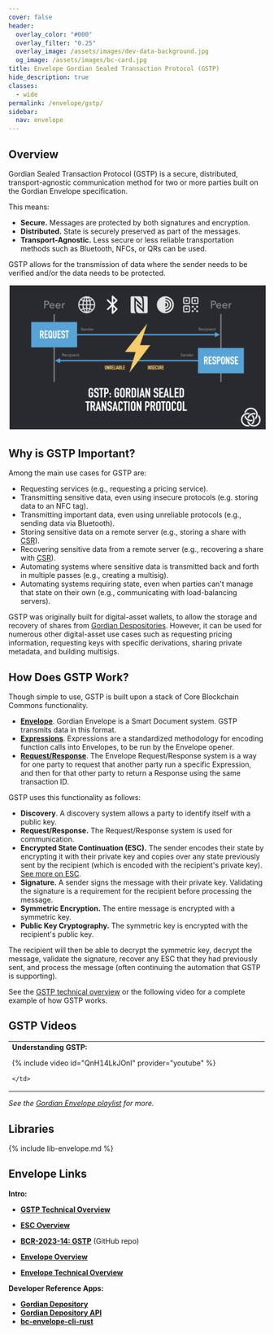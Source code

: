 ```yaml
---
cover: false
header:
  overlay_color: "#000"
  overlay_filter: "0.25"
  overlay_image: /assets/images/dev-data-background.jpg
  og_image: /assets/images/bc-card.jpg
title: Envelope Gordian Sealed Transaction Protocol (GSTP)
hide_description: true
classes:
  - wide
permalink: /envelope/gstp/
sidebar:
  nav: envelope
---
```


## Overview

Gordian Sealed Transaction Protocol (GSTP) is a secure, distributed, transport-agnostic communication method for two or more parties built on the Gordian Envelope specification. 

This means:

* **Secure.** Messages are protected by both signatures and encryption.
* **Distributed.** State is securely preserved as part of the messages.
* **Transport-Agnostic.** Less secure or less reliable transportation methods such as Bluetooth, NFCs, or QRs can be used.

GSTP allows for the transmission of data where the sender needs to be verified and/or the data needs to be protected.

<img src="/assets/images/gstp-overview.jpeg" style="border: 2px solid white !important">

## Why is GSTP Important?

Among the main use cases for GSTP are:

* Requesting services (e.g., requesting a pricing service).
* Transmitting sensitive data, even using insecure protocols (e.g. storing data to an NFC tag).
* Transmitting important data, even using unreliable protocols (e.g., sending data via Bluetooth).
* Storing sensitive data on a remote server (e.g., storing a share with [CSR](/csr/)).
* Recovering sensitive data from a remote server (e.g., recovering a share with [CSR](/csr/)).
* Automating systems where sensitive data is transmitted back and forth in multiple passes (e.g., creating a multisig).
* Automating systems requiring state, even when parties can't manage that state on their own (e.g., communicating with load-balancing servers).

GSTP was originally built for digital-asset wallets, to allow the storage and recovery of shares from [Gordian Despositories](https://github.com/BlockchainCommons/bc-depo-rust). However, it can be used for numerous other digital-asset use cases such as requesting pricing information, requesting keys with specific derivations, sharing private metadata, and building multisigs.

## How Does GSTP Work?

Though simple to use, GSTP is built upon a stack of Core Blockchain Commons functionality.

* [**Envelope**](/envelope). Gordian Envelope is a Smart Document system. GSTP transmits data in this format.
* [**Expressions**](https://github.com/BlockchainCommons/Research/blob/master/papers/bcr-2023-012-envelope-expression.md). Expressions are a standardized methodology for encoding function calls into Envelopes, to be run by the Envelope opener.
* [**Request/Response**](/envelope/request/). The Envelope Request/Response system is a way for one party to request that another party run a specific Expression, and then for that other party to return a Response using the same transaction ID.

GSTP uses this functionality as follows:

* **Discovery**. A discovery system allows a party to identify itself with a public key.
* **Request/Response.** The Request/Response system is used for communication.
* **Encrypted State Continuation (ESC).** The sender encodes their state by encrypting it with their private key and copies over any state previously sent by the recipient (which is encoded with the recipient's private key). [See more on ESC](/envelope/esc/).
* **Signature.** A sender signs the message with their private key. Validating the signature is a requirement for the recipient before processing the message.
* **Symmetric Encryption.** The entire message is encrypted with a symmetric key.
* **Public Key Cryptography.** The symmetric key is encrypted with the recipient's public key.

The recipient will then be able to decrypt the symmetric key, decrypt the message, validate the signature, recover any ESC that they had previously sent, and process the message (often continuing the automation that GSTP is supporting).

See the [GSTP technical overview](/envelope/gstp/tech/) or the following video for a complete example of how GSTP works.

## GSTP Videos

<table width="100%">
  <tr>
    <td width="640px">
      <b>Understanding GSTP:</b>

{% include video id="QnH14LkJOnI" provider="youtube" %}

    </td>    
  </tr>
</table>  

_See the [Gordian Envelope playlist](https://www.youtube.com/playlist?list=PLCkrqxOY1FbooYwJ7ZhpJ_QQk8Az1aCnG) for more._

## Libraries

{% include lib-envelope.md %}

## Envelope Links

**Intro:**

* [**GSTP Technical Overview**](/envelope/gstp/tech/)
* [**ESC Overview**](/envelope/esc/)
* [**BCR-2023-14: GSTP**](https://github.com/BlockchainCommons/Research/blob/master/papers/bcr-2023-014-gstp.md) (GitHub repo)

* [**Envelope Overview**](/envelope/)
* [**Envelope Technical Overview**](/envelope/tech/)

**Developer Reference Apps:**

* [**Gordian Depository**](https://github.com/BlockchainCommons/bc-depo-rust)
* [**Gordian Depository API**](https://github.com/BlockchainCommons/bc-depo-api-rust)
* [**bc-envelope-cli-rust**](https://github.com/BlockchainCommons/bc-envelope-cli-rust)
